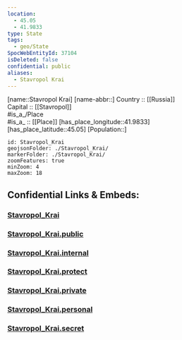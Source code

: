 ```yaml
---
location:
  - 45.05
  - 41.9833
type: State
tags:
  - geo/State
SpocWebEntityId: 37104
isDeleted: false
confidential: public
aliases:
  - Stavropol Krai
---
```

[name::Stavropol Krai] 
[name-abbr::] 
Country :: [[Russia]]  
Capital :: [[Stavropol]]  
#is_a_/Place  
#is_a_ :: [[Place]] 
[has_place_longitude::41.9833] 
[has_place_latitude::45.05] 
[Population::] 



```leaflet
id: Stavropol_Krai
geojsonFolder: ./Stavropol_Krai/
markerFolder: ./Stavropol_Krai/
zoomFeatures: true 
minZoom: 4 
maxZoom: 18
```


## Confidential Links & Embeds: 

### [Stavropol_Krai](/_Standards/Earth/Continent/Europe/Europe~East/Russia/Russia~NorthCaucasus/Stavropol_Krai.md) 

### [Stavropol_Krai.public](/_public/Earth/Continent/Europe/Europe~East/Russia/Russia~NorthCaucasus/Stavropol_Krai.public.md) 

### [Stavropol_Krai.internal](/_internal/Earth/Continent/Europe/Europe~East/Russia/Russia~NorthCaucasus/Stavropol_Krai.internal.md) 

### [Stavropol_Krai.protect](/_protect/Earth/Continent/Europe/Europe~East/Russia/Russia~NorthCaucasus/Stavropol_Krai.protect.md) 

### [Stavropol_Krai.private](/_private/Earth/Continent/Europe/Europe~East/Russia/Russia~NorthCaucasus/Stavropol_Krai.private.md) 

### [Stavropol_Krai.personal](/_personal/Earth/Continent/Europe/Europe~East/Russia/Russia~NorthCaucasus/Stavropol_Krai.personal.md) 

### [Stavropol_Krai.secret](/_secret/Earth/Continent/Europe/Europe~East/Russia/Russia~NorthCaucasus/Stavropol_Krai.secret.md)

